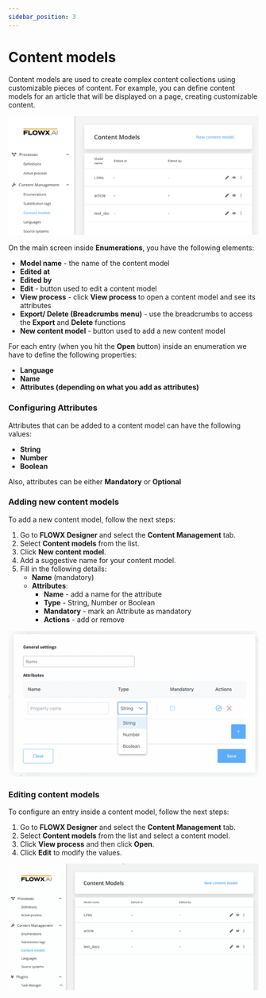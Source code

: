 ```yaml
---
sidebar_position: 3
---
```


# Content models

Content models are used to create complex content collections using customizable pieces of content. For example, you can define content models for an article that will be displayed on a page,  creating customizable content.

![](../../../img/content_models.png)

On the main screen inside **Enumerations**, you have the following elements:

* **Model name** - the name of the content model
* **Edited at**
* **Edited by**
* **Edit** - button used to edit a content model
* **View process** - click **View process** to open a content model and see its attributes
* **Export/ Delete (Breadcrumbs menu)** - use the breadcrumbs to access the **Export** and **Delete** functions
* **New content model** - button used to add a new content model

For each entry (when you hit the **Open** button) inside an enumeration we have to define the following properties:

* **Language**
* **Name**
* **Attributes (depending on what you add as attributes)**

### Configuring Attributes

Attributes that can be added to a content model can have the following values:

* **String**
* **Number**
* **Boolean**

Also, attributes can be either **Mandatory** or **Optional**

### Adding new content models

To add a new content model, follow the next steps:

1. Go to **FLOWX Designer** and select the **Content Management** tab.
2. Select **Content models** from the list.
3. Click **New content model**.
4. Add a suggestive name for your content model.
5. Fill in the following details:
   * **Name** (mandatory)
   * **Attributes**:
     * **Name** - add a name for the attribute
     * **Type** - String, Number or Boolean
     * **Mandatory** - mark an Attribute as mandatory
     * **Actions** - add or remove

![Adding a new content model](../../../img/adding_new_content_model.png)

### Editing content models

To configure an entry inside a content model, follow the next steps:

1. Go to **FLOWX Designer** and select the **Content Management** tab.
2. Select **Content models** from the list and select a content model.
3. Click **View process** and then click **Open**.
4. Click **Edit** to modify the values.

![](../../../img/edit_content_model.gif)